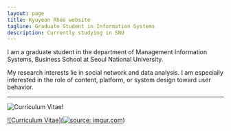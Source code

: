 ```yaml
---
layout: page
title: Kyuyeon Rhee website
tagline: Graduate Student in Information Systems
description: Currently studying in SNU
---
```


I am a graduate student in the department of Management Information Systems, Business School at Seoul National University.


My research interests lie in social network and data analysis. I am especially interested in the role of content, platform, or system design toward user behavior.

---

![Curriculum Vitae!](https://i.imgur.com/JAMgCe8.png)

[![Curriculum Vitae](<a href="https://imgur.com/JAMgCe8"><img src="https://i.imgur.com/JAMgCe8.png" title="source: imgur.com" /></a>)](https://gist.github.com/ninanung/2b81a5db946c26c98c573e3662a92b62)
